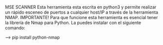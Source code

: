MSE SCANNER Esta herramienta esta escrita en python3 y permite realizar un rápido esceneo de puertos a cualquier host/IP a través de la herramienta NMAP.
IMPORTANTE!
Para que funcione esta herramienta es esencial tener la librería de Nmap para Python. La puedes instalar con el siguiente comando:

--> pip install python-nmap

